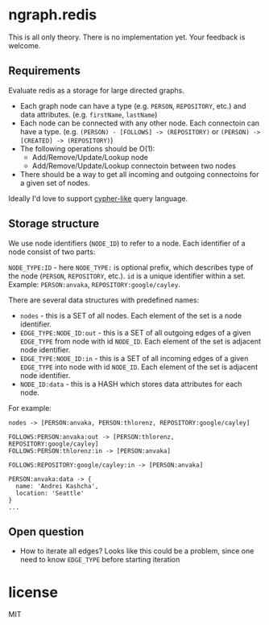 # ngraph.redis

This is all only theory. There is no implementation yet. Your feedback is welcome.

## Requirements

Evaluate redis as a storage for large directed graphs.

* Each graph node can have a type (e.g. `PERSON`, `REPOSITORY`, etc.) and data attributes.
  (e.g. `firstName`, `lastName`)
* Each node can be connected with any other node. Each connectoin can have a type.
  (e.g. `(PERSON) - [FOLLOWS] -> (REPOSITORY)` or `(PERSON) -> [CREATED] -> (REPOSITORY)`)
* The following operations should be O(1):
  - Add/Remove/Update/Lookup node
  - Add/Remove/Update/Lookup connectoin between two nodes
* There should be a way to get all incoming and outgoing connectoins for a given
  set of nodes.

Ideally I'd love to support [cypher-like](http://www.opencypher.org/) query language.

## Storage structure

We use node identifiers (`NODE_ID`) to refer to a node. Each identifier of a node
consist of two parts:

`NODE_TYPE:ID` - here `NODE_TYPE:` is optional prefix, which describes type of the
node (`PERSON`, `REPOSITORY`, etc.). `id` is a unique identifier within a set. Example:
`PERSON:anvaka`, `REPOSITORY:google/cayley`.

There are several data structures with predefined names:

* `nodes` - this is a SET of all nodes. Each element of the set is a node identifier.
* `EDGE_TYPE:NODE_ID:out` - this is a SET of all outgoing edges of a given `EDGE_TYPE`
from node with id `NODE_ID`. Each element of the set is adjacent node identifier.
* `EDGE_TYPE:NODE_ID:in` - this is a SET of all incoming edges of a given `EDGE_TYPE`
into node with id `NODE_ID`. Each element of the set is adjacent node identifier.
* `NODE_ID:data` - this is a HASH which stores data attributes for each node.

For example:

```
nodes -> [PERSON:anvaka, PERSON:thlorenz, REPOSITORY:google/cayley]

FOLLOWS:PERSON:anvaka:out -> [PERSON:thlorenz, REPOSITORY:google/cayley]
FOLLOWS:PERSON:thlorenz:in -> [PERSON:anvaka]

FOLLOWS:REPOSITORY:google/cayley:in -> [PERSON:anvaka]

PERSON:anvaka:data -> {
  name: 'Andrei Kashcha',
  location: 'Seattle'
}
...
```

## Open question

* How to iterate all edges? Looks like this could be a problem, since one need
to know `EDGE_TYPE` before starting iteration

# license

MIT
